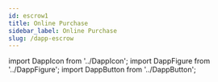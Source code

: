 ```yaml
---
id: escrow1
title: Online Purchase
sidebar_label: Online Purchase
slug: /dapp-escrow
---
```


import DappIcon from '../DappIcon';
import DappFigure from '../DappFigure';
import DappButton from '../DappButton';
